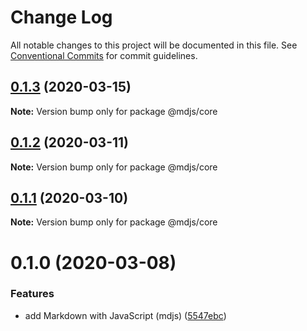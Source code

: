 # Change Log

All notable changes to this project will be documented in this file.
See [Conventional Commits](https://conventionalcommits.org) for commit guidelines.

## [0.1.3](https://github.com/open-wc/open-wc/compare/@mdjs/core@0.1.2...@mdjs/core@0.1.3) (2020-03-15)

**Note:** Version bump only for package @mdjs/core





## [0.1.2](https://github.com/open-wc/open-wc/compare/@mdjs/core@0.1.1...@mdjs/core@0.1.2) (2020-03-11)

**Note:** Version bump only for package @mdjs/core





## [0.1.1](https://github.com/open-wc/open-wc/compare/@mdjs/core@0.1.0...@mdjs/core@0.1.1) (2020-03-10)

**Note:** Version bump only for package @mdjs/core





# 0.1.0 (2020-03-08)


### Features

* add Markdown with JavaScript (mdjs) ([5547ebc](https://github.com/open-wc/open-wc/commit/5547ebc00c02c5c34725030865dc3fd5a02aae80))
